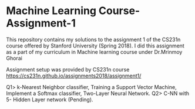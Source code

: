 # Machine Learning Course-Assignment-1

This repository contains my solutions to the assignment 1 of the CS231n course offered by Stanford University (Spring 2018). I did this assignment as a part of my curriculum in Machine learning course under Dr.Mrinmoy Ghorai

Assignment setup was provided by CS231n course https://cs231n.github.io/assignments2018/assignment1/

Q1> k-Nearest Neighbor classifier, Training a Support Vector Machine, Implement a Softmax classifier, Two-Layer Neural Network.
Q2> C-NN with 5- Hidden Layer network (Pending).
